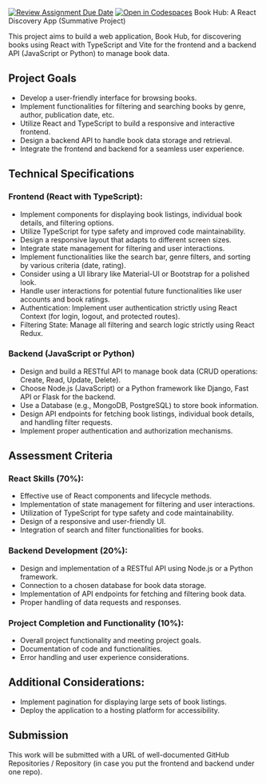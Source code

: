 [![Review Assignment Due Date](https://classroom.github.com/assets/deadline-readme-button-22041afd0340ce965d47ae6ef1cefeee28c7c493a6346c4f15d667ab976d596c.svg)](https://classroom.github.com/a/RMf_lNuw)
[![Open in Codespaces](https://classroom.github.com/assets/launch-codespace-2972f46106e565e64193e422d61a12cf1da4916b45550586e14ef0a7c637dd04.svg)](https://classroom.github.com/open-in-codespaces?assignment_repo_id=21004941)
Book Hub: A React Discovery App (Summative Project)

This project aims to build a web application, Book Hub, for discovering books using React with TypeScript and Vite for the frontend and a backend API (JavaScript or Python) to manage book data.

## Project Goals

- Develop a user-friendly interface for browsing books.
- Implement functionalities for filtering and searching books by genre, author, publication date, etc.
- Utilize React and TypeScript to build a responsive and interactive frontend.
- Design a backend API to handle book data storage and retrieval.
- Integrate the frontend and backend for a seamless user experience.

## Technical Specifications

### Frontend (React with TypeScript):

- Implement components for displaying book listings, individual book details, and filtering options.
- Utilize TypeScript for type safety and improved code maintainability.
- Design a responsive layout that adapts to different screen sizes.
- Integrate state management for filtering and user interactions.
- Implement functionalities like the search bar, genre filters, and sorting by various criteria (date, rating).
- Consider using a UI library like Material-UI or Bootstrap for a polished look.
- Handle user interactions for potential future functionalities like user accounts and book ratings.
- Authentication: Implement user authentication strictly using React Context (for login, logout, and protected routes).
- Filtering State: Manage all filtering and search logic strictly using React Redux.

### Backend (JavaScript or Python)

- Design and build a RESTful API to manage book data (CRUD operations: Create, Read, Update, Delete).
- Choose Node.js (JavaScript) or a Python framework like Django, Fast API or Flask for the backend.
- Use a Database (e.g., MongoDB, PostgreSQL) to store book information.
- Design API endpoints for fetching book listings, individual book details, and handling filter requests.
- Implement proper authentication and authorization mechanisms.

## Assessment Criteria

### React Skills (70%):

- Effective use of React components and lifecycle methods.
- Implementation of state management for filtering and user interactions.
- Utilization of TypeScript for type safety and code maintainability.
- Design of a responsive and user-friendly UI.
- Integration of search and filter functionalities for books.

### Backend Development (20%):

- Design and implementation of a RESTful API using Node.js or a Python framework.
- Connection to a chosen database for book data storage.
- Implementation of API endpoints for fetching and filtering book data.
- Proper handling of data requests and responses.

### Project Completion and Functionality (10%):

- Overall project functionality and meeting project goals.
- Documentation of code and functionalities.
- Error handling and user experience considerations.

## Additional Considerations:

- Implement pagination for displaying large sets of book listings.
- Deploy the application to a hosting platform for accessibility.

## Submission

This work will be submitted with a URL of well-documented GitHub Repositories / Repository (in case you put the frontend and backend under one repo).
